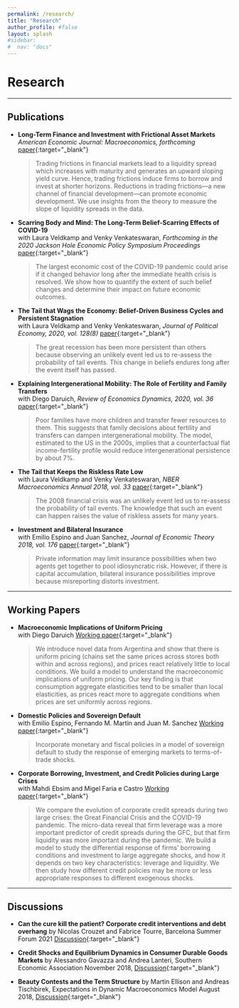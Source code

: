 ```yaml
---
permalink: /research/
title: "Research"
author_profile: #false
layout: splash
#sidebar:
#  nav: "docs"
---
```


# Research

---
## Publications <a name="publications"></a>

- **Long-Term Finance and Investment with Frictional Asset Markets**  
*American Economic Journal: Macroeconomics, forthcoming* [paper](http://www.juliankozlowski.com/papers/Kozlowski_Inv_2019_latest.pdf){:target="_blank"}

    > Trading frictions in financial markets lead to a liquidity spread which increases with maturity and generates an upward sloping yield curve. Hence, trading frictions induce firms to borrow and invest at shorter horizons. Reductions in trading frictions—a new channel of financial development—can promote economic development. We use insights from the theory to measure the slope of liquidity spreads in the data.

- **Scarring Body and Mind: The Long-Term Belief-Scarring Effects of COVID-19**  
with Laura Veldkamp and Venky Venkateswaran, *Forthcoming in the 2020 Jackson Hole Economic Policy Symposium Proceedings* [paper](http://www.juliankozlowski.com/papers/KVV_covid_v4.pdf){:target="_blank"}

    > The largest economic cost of the COVID-19 pandemic could arise if it changed behavior long after the immediate health crisis is resolved. We show how to quantify the extent of such belief changes and determine their impact on future economic outcomes.

- **The Tail that Wags the Economy: Belief-Driven Business Cycles and Persistent Stagnation**  
with Laura Veldkamp and Venky Venkateswaran, *Journal of Political Economy, 2020, vol. 128(8)* [paper](http://www.juliankozlowski.com/papers/KVV.pdf){:target="_blank"}

    > The great recession has been more persistent than others because observing an unlikely event led us to re-assess the probability of tail events. This change in beliefs endures long after the event itself has passed.


- **Explaining Intergenerational Mobility: The Role of Fertility and Family Transfers**  
with Diego Daruich, *Review of Economics Dynamics, 2020, vol. 36* [paper](http://www.juliankozlowski.com/papers/DK.pdf){:target="_blank"}

    > Poor families have more children and transfer fewer resources to them. This suggests that family decisions about fertility and transfers can dampen intergenerational mobility. The model, estimated to the US in the 2000s, implies that a counterfactual flat income-fertility profile would reduce intergenerational persistence by about 7%.


- **The Tail that Keeps the Riskless Rate Low**  
with Laura Veldkamp and Venky Venkateswaran, *NBER Macroeconomics Annual 2018, vol. 33* [paper](http://www.juliankozlowski.com/papers/KVV_InterestRate.pdf){:target="_blank"}
 
    > The 2008 financial crisis was an unlikely event led us to re-assess the probability of tail events. The knowledge that such an event can happen raises the value of riskless assets for many years.


- **Investment and Bilateral Insurance**  
with Emilio Espino and Juan Sanchez, *Journal of Economic Theory 2018, vol. 176* [paper](http://www.juliankozlowski.com/papers/EKS.pdf){:target="_blank"}
 
    > Private information may limit insurance possibilities when two agents get together to pool idiosyncratic risk. However, if there is capital accumulation, bilateral insurance possibilities improve because misreporting distorts investment. 

---
## Working Papers <a name="wp"></a>

-  **Macroeconomic Implications of Uniform Pricing**  
with Diego Daruich [Working paper](https://s3.amazonaws.com/real.stlouisfed.org/wp/2019/2019-024.pdf?1){:target="_blank"}

    > We introduce novel data from Argentina and show that there is uniform pricing (chains set the same prices across stores both within and across regions), and prices react relatively little to local conditions. We build a model to understand the macroeconomic implications of uniform pricing. Our key finding is that consumption aggregate elasticities tend to be smaller than local elasticities, as prices react more to aggregate conditions when prices are set uniformly across regions.


- **Domestic Policies and Sovereign Default**  
with Emilio Espino, Fernando M. Martin and Juan M. Sanchez [Working paper](https://s3.amazonaws.com/real.stlouisfed.org/wp/2020/2020-017.pdf){:target="_blank"}

	> Incorporate monetary and fiscal policies in a model of sovereign default to study the response of emerging markets to terms-of-trade shocks.

- **Corporate Borrowing, Investment, and Credit Policies during Large Crises**  
with Mahdi Ebsim and Migel Faria e Castro [Working paper](https://s3.amazonaws.com/real.stlouisfed.org/wp/2020/2020-035.pdf){:target="_blank"}

	> We compare the evolution of corporate credit spreads during two large crises: the Great Financial Crisis and the COVID-19 pandemic. The micro-data reveal that firm leverage was a more important predictor of credit spreads during the GFC, but that firm liquidity was more important during the pandemic. We build a model to study the differential response of firms’ borrowing conditions and investment to large aggregate shocks, and how it depends on two key characteristics: leverage and liquidity. We then study how different credit policies may be more or less appropriate responses to different exogenous shocks.

	

 ---
## Discussions <a name="discussions"></a>

- **Can the cure kill the patient? Corporate credit interventions and debt overhang** by Nicolas Crouzet and Fabrice Tourre, Barcelona Summer Forum 2021 [Discussion](http://www.juliankozlowski.com/papers/discussion_Crouzet_Tourre_BCN21.pdf){:target="_blank"}

- **Credit Shocks and Equilibrium Dynamics in Consumer Durable Goods Markets** by Alessandro Gavazza and Andrea Lanteri, Southern Economic Association November 2018, [Discussion](http://www.juliankozlowski.com/papers/Discussion_GavazzaLanteri18.pdf){:target="_blank"}

- **Beauty Contests and the Term Structure** by Martin Ellison and Andreas Tischbirek, Expectations in Dynamic Macroeconomics Model August 2018, [Discussion](http://www.juliankozlowski.com/papers/Discussion_EllisonTischbirekz.pdf){:target="_blank"}
